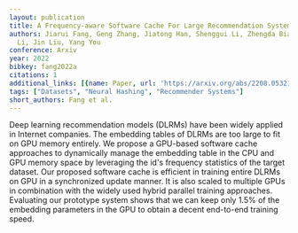 ```yaml
---
layout: publication
title: A Frequency-aware Software Cache For Large Recommendation System Embeddings
authors: Jiarui Fang, Geng Zhang, Jiatong Han, Shenggui Li, Zhengda Bian, Yongbin
  Li, Jin Liu, Yang You
conference: Arxiv
year: 2022
bibkey: fang2022a
citations: 1
additional_links: [{name: Paper, url: 'https://arxiv.org/abs/2208.05321'}]
tags: ["Datasets", "Neural Hashing", "Recommender Systems"]
short_authors: Fang et al.
---
```

Deep learning recommendation models (DLRMs) have been widely applied in
Internet companies. The embedding tables of DLRMs are too large to fit on GPU
memory entirely. We propose a GPU-based software cache approaches to
dynamically manage the embedding table in the CPU and GPU memory space by
leveraging the id's frequency statistics of the target dataset. Our proposed
software cache is efficient in training entire DLRMs on GPU in a synchronized
update manner. It is also scaled to multiple GPUs in combination with the
widely used hybrid parallel training approaches. Evaluating our prototype
system shows that we can keep only 1.5% of the embedding parameters in the GPU
to obtain a decent end-to-end training speed.